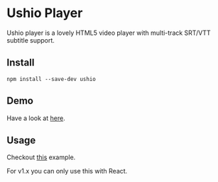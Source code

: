 # Ushio Player

Ushio player is a lovely HTML5 video player with multi-track SRT/VTT subtitle support.

## Install

```
npm install --save-dev ushio
```

## Demo

Have a look at [here](https://ushio.netlify.com).

## Usage

Checkout [this](https://github.com/rikakomoe/ushio/blob/master/demo/src/index.tsx) example.

For v1.x you can only use this with React.
